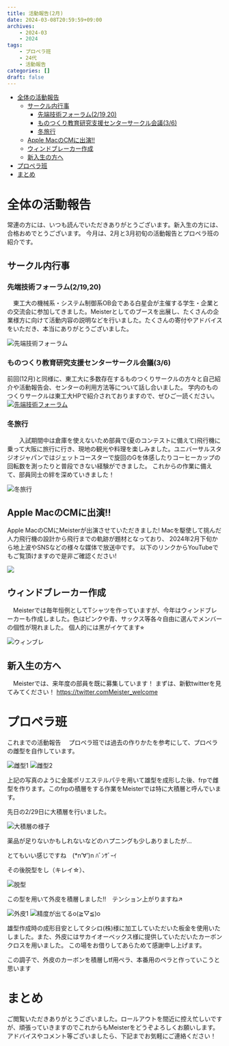 ```yaml
---
title: 活動報告(2月)
date: 2024-03-08T20:59:59+09:00
archives:
    - 2024-03
    - 2024
tags:
    - プロペラ班
    - 24代
    - 活動報告
categories: []
draft: false
---
```



<!-- @import "[TOC]" {cmd="toc" depthFrom=1 depthTo=6 orderedList=false} -->

<!-- code_chunk_output -->

- [全体の活動報告](#全体の活動報告)
  - [サークル内行事](#サークル内行事)
    - [先端技術フォーラム(2/19,20)](#先端技術フォーラム21920)
    - [ものつくり教育研究支援センターサークル会議(3/6)](#ものつくり教育研究支援センターサークル会議36)
    - [冬旅行](#冬旅行)
  - [Apple MacのCMに出演!!](#apple-macのcmに出演)
  - [ウィンドブレーカー作成](#ウィンドブレーカー作成)
  - [新入生の方へ](#新入生の方へ)
- [プロペラ班](#プロペラ班)
- [まとめ](#まとめ)

<!-- /code_chunk_output -->



# 全体の活動報告
常連の方には、いつも読んでいただきありがとうございます。新入生の方には、合格おめでとうございます。
今月は、2月と3月初旬の活動報告とプロペラ班の紹介です。

## サークル内行事

### 先端技術フォーラム(2/19,20)
　東工大の機械系・システム制御系OB会である白星会が主催する学生・企業との交流会に参加してきました。Meisterとしてのブースを出展し、たくさんの企業様方に向けて活動内容の説明などを行いました。たくさんの寄付やアドバイスをいただき、本当にありがとうございました。

![先端技術フォーラム](image-7.png)

### ものつくり教育研究支援センターサークル会議(3/6)

前回(12月)と同様に、東工大に多数存在するものつくりサークルの方々と自己紹介や活動報告会、センターの利用方法等について話し合いました。 学内のものつくりサークルは東工大HPで紹介されておりますので、ぜひご一読ください。
[![先端技術フォーラム](https://admissions.titech.ac.jp/public-relations/img/index-mainimg-campus-activity-feature-index01-0.jpg)](https://admissions.titech.ac.jp/public-relations/campus/activity/feature)

### 冬旅行
　　入試期間中は倉庫を使えないため部員で(夏のコンテストに備えて)飛行機に乗って大阪に旅行に行き、現地の観光や料理を楽しみました。ユニバーサルスタジオジャパンではジェットコースターで旋回のGを体感したりコーヒーカップの回転数を測ったりと普段できない経験ができました。
これからの作業に備えて、部員同士の絆を深めていきました！

![冬旅行](image-8.png)

## Apple MacのCMに出演!!


Apple MacのCMにMeisterが出演させていただきました!
Macを駆使して挑んだ人力飛行機の設計から飛行までの軌跡が題材となっており、 2024年2⽉下旬から地上波やSNSなどの様々な媒体で放送中です。 以下のリンクからYouTubeでもご覧頂けますので是非ご確認ください!

[![](http://img.youtube.com/vi/ToVlf0lGlq4/default.jpg)](https://www.youtube.com/watch?v=ToVlf0lGlq4)

## ウィンドブレーカー作成
　Meisterでは毎年恒例としてTシャツを作っていますが、今年はウィンドブレーカーも作成しました。色はピンクや青、サックス等各々自由に選んでメンバーの個性が現れました。
個人的には黒がイケてます⭐︎

![ウィンブレ](image-6.png)

## 新入生の方へ
　Meisterでは、来年度の部員を既に募集しています！
まずは、新歓twitterを見てみてください！
https://twitter.comMeister_welcome

# プロペラ班
これまでの活動報告
　プロペラ班では過去の作りかたを参考にして、プロペラの雌型を自作しています。

![雌型1](image.png)
![雌型2](image-1.png)


上記の写真のように金属ポリエステルパテを用いて雄型を成形した後、frpで雌型を作ります。このfrpの積層をする作業をMeisterでは特に大積層と呼んでいます。


先日の2/29日に大積層を行いました。
 
![大積層の様子](image-2.png)

薬品が足りないかもしれないなどのハプニングも少しありましたが…　

とてもいい感じですね　(*n’∀’)n ﾊﾞﾝｻﾞｰｲ



その後脱型をし（キレイ☆）、
 
![脱型](image-3.png)

この型を用いて外皮を積層しました!!　テンション上がりますね↗

![外皮1](image-4.png)
![精度が出てるo(≧▽≦)o ](image-5.png)

雄型作成時の成形目安としてタシロ(株)様に加工していただいた板金を使用いたしました。また、外皮にはサカイオーベックス様に提供していただいたカーボンクロスを用いました。
この場をお借りしてあらためて感謝申し上げます。

この調子で、外皮のカーボンを積層しtf用ペラ、本番用のペラと作っていこうと思います

# まとめ

ご閲覧いただきありがとうございました。ロールアウトを間近に控え忙しいですが、頑張っていきますのでこれからもMeisterをどうぞよろしくお願いします。アドバイスやコメント等ございましたら、下記までお気軽にご連絡ください！

